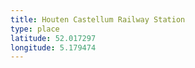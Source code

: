 ```yaml
---
title: Houten Castellum Railway Station
type: place
latitude: 52.017297
longitude: 5.179474
---
```

